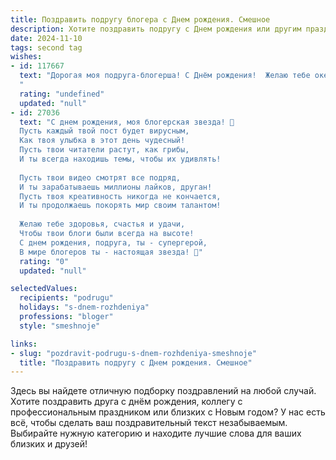 ```yaml
---
title: Поздравить подругу блогера c Днем рождения. Смешное
description: Хотите поздравить подругу c Днем рождения или другим праздником? Наш ИИ создаст незабываемое поздравление, а вы обязательно выделитесь среди других.  
date: 2024-11-10
tags: second tag
wishes:
- id: 117667
  text: "Дорогая моя подруга-блогерша! С Днём рождения!  Желаю тебе океан лайков, миллион подписчиков (и пусть среди них не будет ботов!),  столько вдохновения, чтобы хватило на сто лет вперед, и чтобы твой контент всегда был настолько виральным, что завидующие конкуренты ломали клавиатуры от злости!  Ну и, конечно,  крепкого здоровья, чтобы выдерживать этот сумасшедший ритм жизни блогера!
  "
  rating: "undefined"
  updated: "null"
- id: 27036
  text: "С днем рождения, моя блогерская звезда! 🎉
  Пусть каждый твой пост будет вирусным,
  Как твоя улыбка в этот день чудесный!
  Пусть твои читатели растут, как грибы,
  И ты всегда находишь темы, чтобы их удивлять!
  
  Пусть твои видео смотрят все подряд,
  И ты зарабатываешь миллионы лайков, друган!
  Пусть твоя креативность никогда не кончается,
  И ты продолжаешь покорять мир своим талантом!
  
  Желаю тебе здоровья, счастья и удачи,
  Чтобы твои блоги были всегда на высоте!
  С днем рождения, подруга, ты - супергерой,
  В мире блогеров ты - настоящая звезда! 🌟"
  rating: "0"
  updated: "null"

selectedValues:
  recipients: "podrugu"
  holidays: "s-dnem-rozhdeniya"
  professions: "bloger"
  style: "smeshnoje"

links:
- slug: "pozdravit-podrugu-s-dnem-rozhdeniya-smeshnoje"
  title: "Поздравить подругу c Днем рождения. Смешное"
---
```


Здесь вы найдете отличную подборку поздравлений на любой случай. 
Хотите поздравить друга с днём рождения, коллегу с профессиональным праздником или близких с Новым годом? У нас есть всё, чтобы сделать ваш поздравительный текст незабываемым. Выбирайте нужную категорию и находите лучшие слова для ваших близких и друзей!
